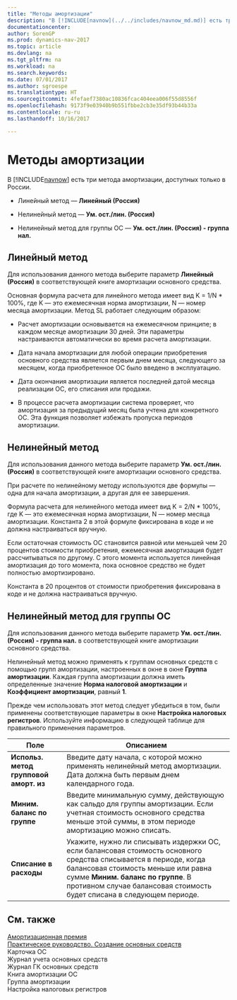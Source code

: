 ```yaml
---
title: "Методы амортизации"
description: "В [!INCLUDE[navnow](../../includes/navnow_md.md)] есть три метода амортизации, доступных только в России."
documentationcenter: 
author: SorenGP
ms.prod: dynamics-nav-2017
ms.topic: article
ms.devlang: na
ms.tgt_pltfrm: na
ms.workload: na
ms.search.keywords: 
ms.date: 07/01/2017
ms.author: sgroespe
ms.translationtype: HT
ms.sourcegitcommit: 4fefaef7380ac10836fcac404eea006f55d8556f
ms.openlocfilehash: 9173f9e03940b9b551fbbe2cb3e35df93b44b33a
ms.contentlocale: ru-ru
ms.lasthandoff: 10/16/2017

---
```

# <a name="depreciation-methods"></a>Методы амортизации
В [!INCLUDE[navnow](../../includes/navnow_md.md)] есть три метода амортизации, доступных только в России.  
  
-   Линейный метод — **Линейный (Россия)**  
  
-   Нелинейный метод — **Ум. ост./лин. (Россия)**  
  
-   Нелинейный метод для группы ОС — **Ум. ост./лин. (Россия) - группа нал.**  
  
## <a name="straight-line-method"></a>Линейный метод  
 Для использования данного метода выберите параметр **Линейный (Россия)** в соответствующей книге амортизации основного средства.  
  
 Основная формула расчета для линейного метода имеет вид K = 1/N * 100%, где K — это ежемесячная норма амортизации, N — номер месяца амортизации. Метод SL работает следующим образом:  
  
-   Расчет амортизации основывается на ежемесячном принципе; в каждом месяце амортизации 30 дней. Эти параметры настраиваются автоматически во время расчета амортизации.  
  
-   Дата начала амортизации для любой операции приобретения основного средства является первым днем месяца, следующего за месяцем, когда приобретенное ОС было введено в эксплуатацию.  
  
-   Дата окончания амортизации является последней датой месяца реализации ОС, его списания или продажи.  
  
-   В процессе расчета амортизации система проверяет, что амортизация за предыдущий месяц была учтена для конкретного ОС. Эта функция позволяет избежать пропуска периодов амортизации.  
  
## <a name="non-linear-method"></a>Нелинейный метод  
 Для использования данного метода выберите параметр **Ум. ост./лин. (Россия)** в соответствующей книге амортизации основного средства.  
  
 При расчете по нелинейному методу используются две формулы — одна для начала амортизации, а другая для ее завершения.  
  
 Формула расчета для нелинейного метода имеет вид K = 2/N * 100%, где K — это ежемесячная норма амортизации, N — номер месяца амортизации. Константа 2 в этой формуле фиксирована в коде и не должна настраиваться вручную.  
  
 Если остаточная стоимость ОС становится равной или меньшей чем 20 процентов стоимости приобретения, ежемесячная амортизация будет рассчитываться по другому. С этого момента используется линейная амортизация до того момента, пока основное средство не будет полностью амортизировано.  
  
 Константа в 20 процентов от стоимости приобретения фиксирована в коде и не должна настраиваться вручную.  
  
## <a name="non-linear-method-for-a-group-of-fixed-assets"></a>Нелинейный метод для группы ОС  
 Для использования данного метода выберите параметр **Ум. ост./лин. (Россия) - группа нал.** в соответствующей книге амортизации основного средства.  
  
 Нелинейный метод можно применять к группам основных средств с помощью групп амортизации, настроенных в окне в окне **Группа амортизации**. Каждая группа амортизации должна иметь определенные значение **Норма налоговой амортизации** и **Коэффициент амортизации**, равный **1**.  
  
 Прежде чем использовать этот метод следует убедиться в том, были применены соответствующие параметры в окне **Настройка налоговых регистров**. Используйте информацию в следующей таблице для правильного применения параметров.  
  
|Поле|Описанием|  
|---------------------------------|---------------------------------------|  
|**Использ. метод групповой аморт. из**|Введите дату начала, с которой можно применять нелинейный метод амортизации. Дата должна быть первым днем календарного года.|  
|**Миним. баланс по группе**|Введите минимальную сумму, действующую как сальдо для группы амортизации. Если учетная стоимость основного средства меньше этой суммы, в этом периоде амортизацию можно списать.|  
|**Списание в расходы**|Укажите, нужно ли списывать издержки ОС, если балансовая стоимость основного средства списывается в периоде, когда балансовая стоимость меньше или равна сумме **Миним. баланс по группе**. В противном случае балансовая стоимость будет списана в следующем периоде.|  
  
## <a name="see-also"></a>См. также  
 [Амортизационная премия](depreciation-bonus.md)   
 [Практическое руководство. Создание основных средств](how-to-create-fixed-assets.md)   
 Карточка ОС   
 Журнал учета основных средств   
 Журнал ГК основных средств   
 Книга амортизации ОС   
 Группа амортизации   
 Настройка налоговых регистров
